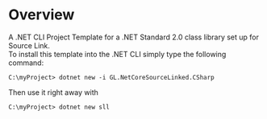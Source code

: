 # Overview
A .NET CLI Project Template for a .NET Standard 2.0 class library set up for Source Link.  
To install this template into the .NET CLI simply type the following command:  

`C:\myProject> dotnet new -i GL.NetCoreSourceLinked.CSharp`  

Then use it right away with  

`C:\myProject> dotnet new sll`